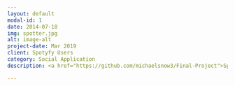 ```yaml
---
layout: default
modal-id: 1
date: 2014-07-18
img: spotter.jpg
alt: image-alt
project-date: Mar 2019
client: Spotyfy Users
category: Social Application
description: <a href="https://github.com/michaelsnow3/Final-Project">Spotter</a> provides an enhanced social network for Spotify. Users can login with their spotify account, meet others who share their musical taste, find nearby people who are currently listening to the same music, chat with one another, and suggest music to friends.

---
```

